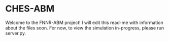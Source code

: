 # CHES-ABM

Welcome to the FNNR-ABM project! I will edit this read-me with information about the files soon.
For now, to view the simulation in-progress, please run server.py.

